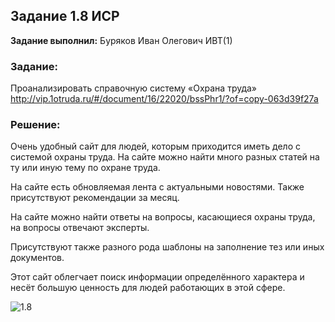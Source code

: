 ## Задание 1.8 ИСР

**Задание выполнил:** Буряков Иван Олегович ИВТ(1)

### Задание: 
Проанализировать справочную систему «Охрана труда» http://vip.1otruda.ru/#/document/16/22020/bssPhr1/?of=copy-063d39f27a

### Решение:

Очень удобный сайт для людей, которым приходится иметь дело с системой охраны труда. На сайте можно найти много разных статей на ту или иную тему по охране труда.

На сайте есть обновляемая лента с актуальными новостями. Также присутствуют рекомендации за месяц.

На сайте можно найти ответы на вопросы, касающиеся охраны труда, на вопросы отвечают эксперты.

Присутствуют также разного рода шаблоны на заполнение тез или иных документов.

Этот сайт облегчает поиск информации определённого характера и несёт большую ценность для людей работающих в этой сфере.

![1.8](https://i.imgur.com/WAX7bIU.png)
